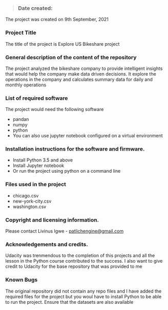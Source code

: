 >### Date created:
The project was created on 9th September, 2021

### Project Title
The title of the project is Explore US Bikeshare project

### General description of the content of the repository
The project analyzed the bikeshare company to provide intelligent insights that would help the company make data driven decisions. It explore the operations in the company and calculates summary data for daily and monthly operations

### List of required software
The project would need the following software
- pandan
- numpy
- python
- You can also use jupyter notebook configured on a virtual environment

### Installation instructions for the software and firmware.
- Install Python 3.5 and above 
- Install Jupyter notebook
- Or run the project using python on a command line

### Files used in the project
- chicago.csv
- new-york-city.csv
- washington.csv

### Copyright and licensing information.
Please contact Livinus Igwe - patlichengine@gmail.com

### Acknowledgements and credits.
Udacity was trenmendous to the completion of this projects and all the lesson in the Python course contributed to the success. I also want to give credit to Udacity for the base repository that was provided to me

### Known Bugs
The original repository did not contain any repo files and I have added the required files for the project but you woul have to install Python to be able to run the project. Ensure that the datasets are also available

